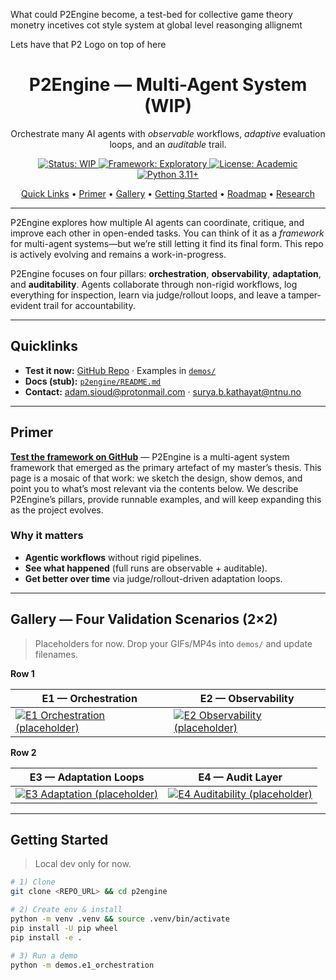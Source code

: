 <!-- Hero -->

What could P2Engine become, a test-bed for collective game theory monetry incetives cot style system at global level reasonging allignemt

Lets have that P2 Logo on top of here

<h1 align="center">P2Engine — Multi-Agent System (WIP)</h1>
<p align="center">
  Orchestrate many AI agents with <i>observable</i> workflows, <i>adaptive</i> evaluation loops, and an <i>auditable</i> trail.
</p>

<p align="center">
  <a href="https://img.shields.io/badge/status-WIP-orange"> <img src="https://img.shields.io/badge/status-WIP-orange" alt="Status: WIP"> </a>
  <a href="https://img.shields.io/badge/framework-Exploratory-blueviolet"> <img src="https://img.shields.io/badge/framework-Exploratory-blueviolet" alt="Framework: Exploratory"> </a>
  <a href="https://img.shields.io/badge/license-Academic-lightgrey"> <img src="https://img.shields.io/badge/license-Academic-lightgrey" alt="License: Academic"> </a>
  <a href="https://img.shields.io/badge/python-3.11%2B-informational"> <img src="https://img.shields.io/badge/python-3.11%2B-informational" alt="Python 3.11+"> </a>
</p>

<p align="center">
  <a href="#quicklinks">Quick Links</a> •
  <a href="#primer">Primer</a> •
  <a href="#gallery--four-validation-scenarios-22">Gallery</a> •
  <a href="#getting-started">Getting Started</a> •
  <a href="#roadmap">Roadmap</a> •
  <a href="#research--publication">Research</a>
</p>

---

P2Engine explores how multiple AI agents can coordinate, critique, and improve each other in open-ended tasks. You can think of it as a <em>framework</em> for multi-agent systems—but we’re still letting it find its final form. This repo is actively evolving and remains a work-in-progress.

P2Engine focuses on four pillars: **orchestration**, **observability**, **adaptation**, and **auditability**. Agents collaborate through non-rigid workflows, log everything for inspection, learn via judge/rollout loops, and leave a tamper-evident trail for accountability.

---

## Quicklinks

- **Test it now:** [GitHub Repo](REPO_URL) · Examples in [`demos/`](demos/)
- **Docs (stub):** [`p2engine/README.md`](p2engine/README.md)
- **Contact:** adam.sioud@protonmail.com · surya.b.kathayat@ntnu.no

---

## Primer

[**Test the framework on GitHub**](REPO_URL) — P2Engine is a multi-agent system framework that emerged as the primary artefact of my master’s thesis. This page is a mosaic of that work: we sketch the design, show demos, and point you to what’s most relevant via the contents below. We describe P2Engine’s pillars, provide runnable examples, and will keep expanding this as the project evolves.

### Why it matters

- **Agentic workflows** without rigid pipelines.
- **See what happened** (full runs are observable + auditable).
- **Get better over time** via judge/rollout-driven adaptation loops.

---

## Gallery — Four Validation Scenarios (2×2)

> Placeholders for now. Drop your GIFs/MP4s into `demos/` and update filenames.

**Row 1**

| E1 — Orchestration                                                                      | E2 — Observability                                                                      |
| --------------------------------------------------------------------------------------- | --------------------------------------------------------------------------------------- |
| [![E1 Orchestration (placeholder)](demos/placeholder-e1.gif)](demos/placeholder-e1.mp4) | [![E2 Observability (placeholder)](demos/placeholder-e2.gif)](demos/placeholder-e2.mp4) |

**Row 2**

| E3 — Adaptation Loops                                                                | E4 — Audit Layer                                                                       |
| ------------------------------------------------------------------------------------ | -------------------------------------------------------------------------------------- |
| [![E3 Adaptation (placeholder)](demos/placeholder-e3.gif)](demos/placeholder-e3.mp4) | [![E4 Auditability (placeholder)](demos/placeholder-e4.gif)](demos/placeholder-e4.mp4) |

---

## Getting Started

> Local dev only for now.

```bash
# 1) Clone
git clone <REPO_URL> && cd p2engine

# 2) Create env & install
python -m venv .venv && source .venv/bin/activate
pip install -U pip wheel
pip install -e .

# 3) Run a demo
python -m demos.e1_orchestration
```
